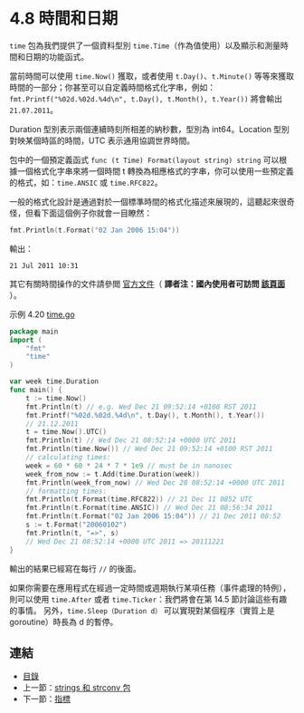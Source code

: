 # 4.8 時間和日期

`time` 包為我們提供了一個資料型別 `time.Time`（作為值使用）以及顯示和測量時間和日期的功能函式。

當前時間可以使用 `time.Now()` 獲取，或者使用 `t.Day()`、`t.Minute()` 等等來獲取時間的一部分；你甚至可以自定義時間格式化字串，例如： `fmt.Printf("%02d.%02d.%4d\n", t.Day(), t.Month(), t.Year())` 將會輸出 `21.07.2011`。

Duration 型別表示兩個連續時刻所相差的納秒數，型別為 int64。Location 型別對映某個時區的時間，UTC 表示通用協調世界時間。

包中的一個預定義函式 `func (t Time) Format(layout string) string` 可以根據一個格式化字串來將一個時間 t 轉換為相應格式的字串，你可以使用一些預定義的格式，如：`time.ANSIC` 或 `time.RFC822`。 

一般的格式化設計是通過對於一個標準時間的格式化描述來展現的，這聽起來很奇怪，但看下面這個例子你就會一目瞭然：

```go
fmt.Println(t.Format("02 Jan 2006 15:04")) 
```

輸出：

	21 Jul 2011 10:31

其它有關時間操作的文件請參閲 [官方文件](http://golang.org/pkg/time/)（ **譯者注：國內使用者可訪問 [該頁面](http://docs.studygolang.com/pkg/time/)** ）。

示例 4.20 [time.go](examples/chapter_4/time.go)

```go
package main
import (
	"fmt"
	"time"
)

var week time.Duration
func main() {
	t := time.Now()
	fmt.Println(t) // e.g. Wed Dec 21 09:52:14 +0100 RST 2011
	fmt.Printf("%02d.%02d.%4d\n", t.Day(), t.Month(), t.Year())
	// 21.12.2011
	t = time.Now().UTC()
	fmt.Println(t) // Wed Dec 21 08:52:14 +0000 UTC 2011
	fmt.Println(time.Now()) // Wed Dec 21 09:52:14 +0100 RST 2011
	// calculating times:
	week = 60 * 60 * 24 * 7 * 1e9 // must be in nanosec
	week_from_now := t.Add(time.Duration(week))
	fmt.Println(week_from_now) // Wed Dec 28 08:52:14 +0000 UTC 2011
	// formatting times:
	fmt.Println(t.Format(time.RFC822)) // 21 Dec 11 0852 UTC
	fmt.Println(t.Format(time.ANSIC)) // Wed Dec 21 08:56:34 2011
	fmt.Println(t.Format("02 Jan 2006 15:04")) // 21 Dec 2011 08:52
	s := t.Format("20060102")
	fmt.Println(t, "=>", s)
	// Wed Dec 21 08:52:14 +0000 UTC 2011 => 20111221
}
```

輸出的結果已經寫在每行 `//` 的後面。

如果你需要在應用程式在經過一定時間或週期執行某項任務（事件處理的特例），則可以使用 `time.After` 或者 `time.Ticker`：我們將會在第 14.5 節討論這些有趣的事情。 另外，`time.Sleep（Duration d）` 可以實現對某個程序（實質上是 goroutine）時長為 d 的暫停。

## 連結

- [目錄](directory.md)
- 上一節：[strings 和 strconv 包](04.7.md)
- 下一節：[指標](04.9.md)